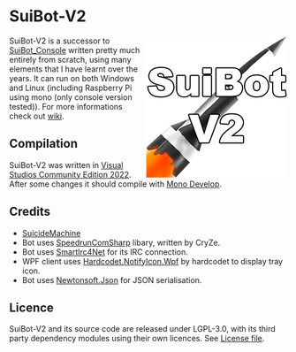 # SuiBot-V2

<img align="right" src="suibot_win.png" />

SuiBot-V2 is a successor to [SuiBot_Console](https://github.com/SuiMachine/SuiBot_Console) written pretty much entirely from scratch, using many elements that I have learnt over the years. It can run on both Windows and Linux (including Raspberry Pi using mono (only console version tested)). For more informations check out [wiki](https://github.com/SuiMachine/SuiBot-V2/wiki).

Compilation
-------
SuiBot-V2 was written in [Visual Studios Community Edition 2022](https://visualstudio.microsoft.com/). After some changes it should compile with [Mono Develop](https://www.monodevelop.com/).

Credits
-------
  * [SuicideMachine](http://twitch.tv/suimachine)
  * Bot uses [SpeedrunComSharp](https://github.com/LiveSplit/SpeedrunComSharp) libary, written by CryZe.
  * Bot uses [SmartIrc4Net](https://github.com/meebey/SmartIrc4net) for its IRC connection.
  * WPF client uses [Hardcodet.NotifyIcon.Wpf](https://www.nuget.org/packages/Hardcodet.NotifyIcon.Wpf/) by hardcodet to display tray icon.
  * Bot uses [Newtonsoft.Json](https://www.newtonsoft.com/json) for JSON serialisation.
  
  
Licence
-------
SuiBot-V2 and its source code are released under LGPL-3.0, with its third party dependency modules using their own licences. See [License file](https://github.com/SuiMachine/SuiBot-V2/blob/master/LICENCE.md).
